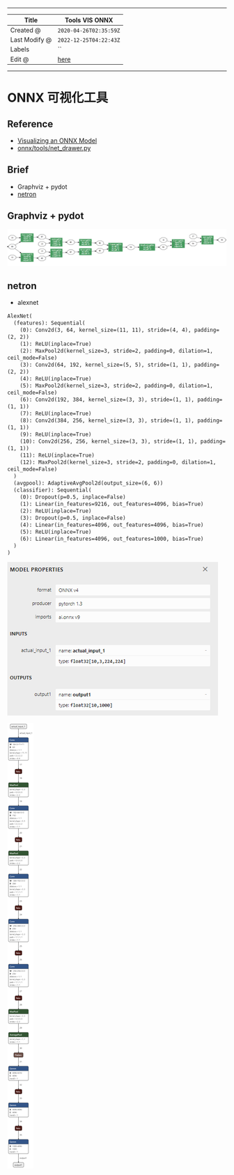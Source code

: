 -----

| Title         | Tools VIS ONNX                                        |
| ------------- | ----------------------------------------------------- |
| Created @     | `2020-04-26T02:35:59Z`                                |
| Last Modify @ | `2022-12-25T04:22:43Z`                                |
| Labels        | \`\`                                                  |
| Edit @        | [here](https://github.com/junxnone/aiwiki/issues/134) |

-----

# ONNX 可视化工具

## Reference

  - [Visualizing an ONNX
    Model](https://github.com/onnx/tutorials/blob/master/tutorials/VisualizingAModel.md)
  - [onnx/tools/net\_drawer.py](https://github.com/onnx/onnx/blob/master/onnx/tools/net_drawer.py)

## Brief

  - Graphviz + pydot
  - [netron](https://github.com/junxnone/AI/issues/97)

## Graphviz + pydot

![](media/f00eccd17c5e55ec2e8f45bb3d8f090c7854a097.png)

## netron

  - alexnet

<!-- end list -->

    AlexNet(
      (features): Sequential(
        (0): Conv2d(3, 64, kernel_size=(11, 11), stride=(4, 4), padding=(2, 2))
        (1): ReLU(inplace=True)
        (2): MaxPool2d(kernel_size=3, stride=2, padding=0, dilation=1, ceil_mode=False)
        (3): Conv2d(64, 192, kernel_size=(5, 5), stride=(1, 1), padding=(2, 2))
        (4): ReLU(inplace=True)
        (5): MaxPool2d(kernel_size=3, stride=2, padding=0, dilation=1, ceil_mode=False)
        (6): Conv2d(192, 384, kernel_size=(3, 3), stride=(1, 1), padding=(1, 1))
        (7): ReLU(inplace=True)
        (8): Conv2d(384, 256, kernel_size=(3, 3), stride=(1, 1), padding=(1, 1))
        (9): ReLU(inplace=True)
        (10): Conv2d(256, 256, kernel_size=(3, 3), stride=(1, 1), padding=(1, 1))
        (11): ReLU(inplace=True)
        (12): MaxPool2d(kernel_size=3, stride=2, padding=0, dilation=1, ceil_mode=False)
      )
      (avgpool): AdaptiveAvgPool2d(output_size=(6, 6))
      (classifier): Sequential(
        (0): Dropout(p=0.5, inplace=False)
        (1): Linear(in_features=9216, out_features=4096, bias=True)
        (2): ReLU(inplace=True)
        (3): Dropout(p=0.5, inplace=False)
        (4): Linear(in_features=4096, out_features=4096, bias=True)
        (5): ReLU(inplace=True)
        (6): Linear(in_features=4096, out_features=1000, bias=True)
      )
    )

![image](media/9a66372b669d4c63a074124f3686b993f03f23c0.png)

![image](media/8fd0dd36984e77ad3d0c92c5f6f4f3f2825b3a0f.png)
